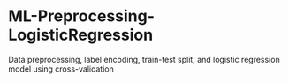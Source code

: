 # ML-Preprocessing-LogisticRegression
Data preprocessing, label encoding, train-test split, and logistic regression model using cross-validation
